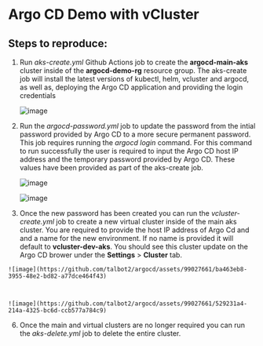 # Argo CD Demo with vCluster

## Steps to reproduce:
  1. Run *aks-create.yml* Github Actions job to create the **argocd-main-aks** cluster inside of the **argocd-demo-rg** resource group.
     The aks-create job will install the latest versions of kubectl, helm, vcluster and argocd, as well as, deploying the Argo CD application and providing the login credentials

     ![image](https://github.com/talbot2/argocd/assets/99027661/4e3548b5-c52a-4cd1-9663-d90627d03515)

  3. Run the *argocd-password.yml* job to update the password from the intial password provided by Argo CD to a more secure permanent password. This job requires running the *argocd login* command.
     For this command to run successfully the user is required to input the Argo CD host IP address and the temporary password provided by Argo CD. These values have been provided as part of the aks-create job.

     ![image](https://github.com/talbot2/argocd/assets/99027661/b14a8530-824a-4bab-bf59-a203cb8f4d90)

     ![image](https://github.com/talbot2/argocd/assets/99027661/336db01c-0938-4176-a20f-e98ded5f01ed)

  5. Once the new password has been created you can run the *vcluster-create.yml* job to create a new virtual cluster inside of the main aks cluster. You are required to provide the host IP address of Argo Cd and
     and a name for the new environment. If no name is provided it will default to **vcluster-dev-aks**. You should see this cluster update on the Argo CD brower under the **Settings** > **Cluster** tab.

    ![image](https://github.com/talbot2/argocd/assets/99027661/ba463eb8-3955-48e2-bd82-a77dce464f43)



    ![image](https://github.com/talbot2/argocd/assets/99027661/529231a4-214a-4325-bc6d-ccb577a784c9)


  6. Once the main and virtual clusters are no longer required you can run the *aks-delete.yml* job to delete the entire cluster.
